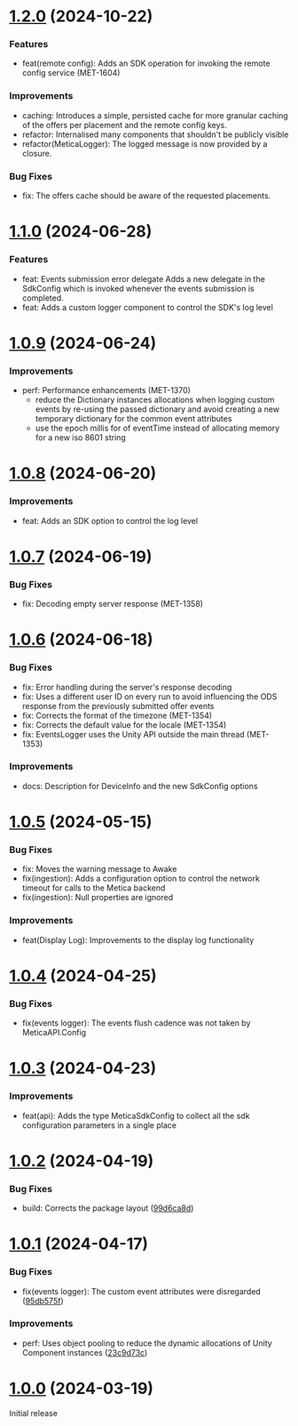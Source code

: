 # [1.2.0](https://github.com/meticalabs/metica-unity-sdk/compare/v1.1.0...v1.0.9) (2024-10-22)
### Features
- feat(remote config): Adds an SDK operation for invoking the remote config service (MET-1604)
### Improvements
- caching: Introduces a simple, persisted cache for more granular caching of the offers per placement and the remote config keys.
- refactor: Internalised many components that shouldn't be publicly visible
- refactor(MeticaLogger): The logged message is now provided by a closure.

### Bug Fixes
- fix: The offers cache should be aware of the requested placements.
# [1.1.0](https://github.com/meticalabs/metica-unity-sdk/compare/v1.1.0...v1.0.9) (2024-06-28)
### Features
- feat: Events submission error delegate
Adds a new delegate in the SdkConfig which is invoked whenever the events submission is completed.
- feat: Adds a custom logger component to control the SDK's log level

# [1.0.9](https://github.com/meticalabs/metica-unity-sdk/compare/v1.0.9...v1.0.8) (2024-06-24)

### Improvements
- perf: Performance enhancements (MET-1370)
  - reduce the Dictionary instances allocations when logging custom events by re-using the passed dictionary and avoid creating a new temporary dictionary for the common event attributes
  - use the epoch millis for of eventTime instead of allocating memory for a new iso 8601 string

# [1.0.8](https://github.com/meticalabs/metica-unity-sdk/compare/v1.0.8...v1.0.7) (2024-06-20)

### Improvements
- feat: Adds an SDK option to control the log level

# [1.0.7](https://github.com/meticalabs/metica-unity-sdk/compare/v1.0.7...v1.0.6) (2024-06-19)

### Bug Fixes
- fix: Decoding empty server response (MET-1358)

# [1.0.6](https://github.com/meticalabs/metica-unity-sdk/compare/v1.0.6...v1.0.5) (2024-06-18)

### Bug Fixes
- fix: Error handling during the server's response decoding
- fix: Uses a different user ID on every run to avoid influencing the ODS response from the previously submitted offer events
- fix: Corrects the format of the timezone (MET-1354)
- fix: Corrects the default value for the locale (MET-1354)
- fix: EventsLogger uses the Unity API outside the main thread (MET-1353)

### Improvements
- docs: Description for DeviceInfo and the new SdkConfig options

# [1.0.5](https://github.com/meticalabs/metica-unity-sdk/compare/v1.0.5...v1.0.4) (2024-05-15)

### Bug Fixes

* fix: Moves the warning message to Awake
* fix(ingestion): Adds a configuration option to control the network timeout for calls to the Metica backend
* fix(ingestion): Null properties are ignored

### Improvements
* feat(Display Log): Improvements to the display log functionality

# [1.0.4](https://github.com/meticalabs/metica-unity-sdk/compare/v1.0.4...v1.0.3) (2024-04-25)

### Bug Fixes

* fix(events logger): The events flush cadence was not taken by MeticaAPI.Config

# [1.0.3](https://github.com/meticalabs/metica-unity-sdk/compare/v1.0.3...v1.0.2) (2024-04-23)

### Improvements

* feat(api): Adds the type MeticaSdkConfig to collect all the sdk configuration parameters in a single place


# [1.0.2](https://github.com/meticalabs/metica-unity-sdk/compare/v1.0.2...v1.0.1) (2024-04-19)


### Bug Fixes

* build: Corrects the package layout ([99d6ca8d](https://github.com/meticalabs/metica-unity-sdk/commit/99d6ca8de7ca5aa7be8c37ba9f144edf85307e5b))


# [1.0.1](https://github.com/meticalabs/metica-unity-sdk/compare/v1.0.1...v1.0.0) (2024-04-17)


### Bug Fixes

* fix(events logger): The custom event attributes were disregarded ([95db575f](https://github.com/meticalabs/metica-unity-sdk/commit/95db575f79a8f04f22089ab36e1eeb736552c148))


### Improvements

* perf: Uses object pooling to reduce the dynamic allocations of Unity Component instances ([23c9d73c](https://github.com/meticalabs/metica-unity-sdk/commit/23c9d73c7dcc25904287daf5792e5ccb22036ceb))


# [1.0.0](https://github.com/meticalabs/metica-unity-sdk/releases/tag/v1.0.0) (2024-03-19)

Initial release

